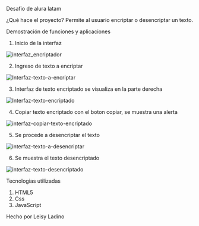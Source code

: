 Desafio de alura latam 

¿Qué hace el proyecto?
Permite al usuario encriptar o desencriptar un texto.

Demostración de funciones y aplicaciones

1. Inicio de la interfaz

![interfaz_encriptador](https://github.com/user-attachments/assets/500ce907-7bcc-4491-bdde-e4a61201c79e)

2. Ingreso de texto a encriptar

![Interfaz-texto-a-encriptar](https://github.com/user-attachments/assets/be0a4464-606e-4dfa-91eb-e800c8f0fc97)

3. Interfaz de texto encriptado se visualiza en la parte derecha

![Interfaz-texto-encriptado](https://github.com/user-attachments/assets/9cd813b9-adab-4210-b614-317f7397ef79)

4. Copiar texto encriptado con el boton copiar, se muestra una alerta

![interfaz-copiar-texto-encriptado](https://github.com/user-attachments/assets/6e5b8759-ea15-4e04-912a-600262f147c6)

5. Se procede a desencriptar el texto 

![interfaz-texto-a-desencriptar](https://github.com/user-attachments/assets/20b95b0f-f24d-4edd-bb11-014b8157df18)

6. Se muestra el texto desencriptado
   
![interfaz-texto-desencriptado](https://github.com/user-attachments/assets/b1180d62-cf3f-4c35-958e-09113b377dc8)

Tecnologias utilizadas
1. HTML5
2. Css
3. JavaScript


Hecho por Leisy Ladino
